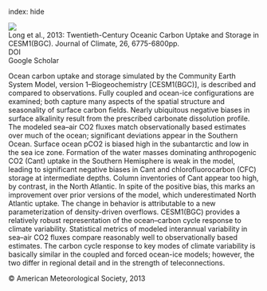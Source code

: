 index: hide

<div class="Citation">
    <div class="Citation-thumb CitationThumb-linked"  data-href="https://doi.org/10.1175/jcli-d-12-00184.1">
      <img src="https://static.claimspace.cloud/climate-study-static/refs/thumbs/6/Long_et_al_2013-thumb.png" />
    </div>

  <div class="Citation-body">
    <div class="Citation-text">Long et al., 2013: Twentieth-Century Oceanic Carbon Uptake and Storage in CESM1(BGC). <span class="Article-journal">Journal of Climate, </span><span class="Article-volume">26, </span>6775-6800pp.</div>
    <div class="Citation-links">
      <div class="CitationLink" data-href="https://doi.org/10.1175/jcli-d-12-00184.1">
        <div class="CitationLink-icon CitationLink-Doi"></div>
        <div class="CitationLink-text">DOI</div>
      </div>
      <div class="CitationLink" data-href="https://scholar.google.com/scholar?q=10.1175/jcli-d-12-00184.1">
        <div class="CitationLink-icon CitationLink-Scholar"></div>
        <div class="CitationLink-text">Google Scholar</div>
      </div>
    </div>
  </div>
</div>

Ocean carbon uptake and storage simulated by the Community Earth System Model, version 1–Biogeochemistry [CESM1(BGC)], is described and compared to observations. Fully coupled and ocean-ice configurations are examined; both capture many aspects of the spatial structure and seasonality of surface carbon fields. Nearly ubiquitous negative biases in surface alkalinity result from the prescribed carbonate dissolution profile. The modeled sea–air CO2 fluxes match observationally based estimates over much of the ocean; significant deviations appear in the Southern Ocean. Surface ocean pCO2 is biased high in the subantarctic and low in the sea ice zone. Formation of the water masses dominating anthropogenic CO2 (Cant) uptake in the Southern Hemisphere is weak in the model, leading to significant negative biases in Cant and chlorofluorocarbon (CFC) storage at intermediate depths. Column inventories of Cant appear too high, by contrast, in the North Atlantic. In spite of the positive bias, this marks an improvement over prior versions of the model, which underestimated North Atlantic uptake. The change in behavior is attributable to a new parameterization of density-driven overflows. CESM1(BGC) provides a relatively robust representation of the ocean–carbon cycle response to climate variability. Statistical metrics of modeled interannual variability in sea–air CO2 fluxes compare reasonably well to observationally based estimates. The carbon cycle response to key modes of climate variability is basically similar in the coupled and forced ocean-ice models; however, the two differ in regional detail and in the strength of teleconnections.

<div class="Citation-copy">
&copy; American Meteorological Society, 2013
</div>